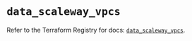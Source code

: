 # `data_scaleway_vpcs`

Refer to the Terraform Registry for docs: [`data_scaleway_vpcs`](https://registry.terraform.io/providers/scaleway/scaleway/2.53.0/docs/data-sources/vpcs).

